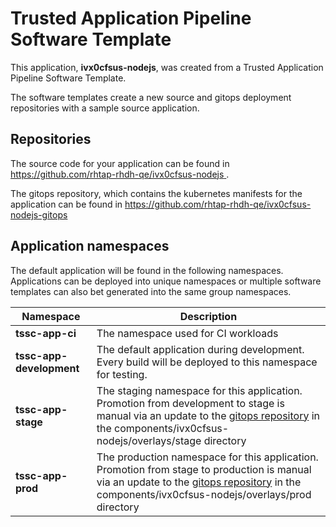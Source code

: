 # Trusted Application Pipeline Software Template

This application, **ivx0cfsus-nodejs**, was created from a Trusted Application Pipeline Software Template.

The software templates create a new source and gitops deployment repositories with a sample source application. 

## Repositories

The source code for your application can be found in [https://github.com/rhtap-rhdh-qe/ivx0cfsus-nodejs ](https://github.com/rhtap-rhdh-qe/ivx0cfsus-nodejs ).
 
The gitops repository, which contains the kubernetes manifests for the application can be found in 
[https://github.com/rhtap-rhdh-qe/ivx0cfsus-nodejs-gitops ](https://github.com/rhtap-rhdh-qe/ivx0cfsus-nodejs-gitops ) 

## Application namespaces 

The default application will be found in the following namespaces. Applications can be deployed into unique namespaces or multiple software templates can also bet generated into the same group namespaces.  

|  Namespace   |  Description   |  
| -------- | -------- |
| **tssc-app-ci** | The namespace used for CI workloads |
| **tssc-app-development** | The default application during development. Every build will be deployed to this namespace for testing. |
| **tssc-app-stage** | The staging namespace for this application. Promotion from development to stage is manual via an update to the [gitops repository](https://github.com/rhtap-rhdh-qe/ivx0cfsus-nodejs-gitops ) in the components/ivx0cfsus-nodejs/overlays/stage directory |
| **tssc-app-prod** | The production namespace for this application. Promotion from stage to production is manual via an update to the [gitops repository](https://github.com/rhtap-rhdh-qe/ivx0cfsus-nodejs-gitops ) in the components/ivx0cfsus-nodejs/overlays/prod directory |